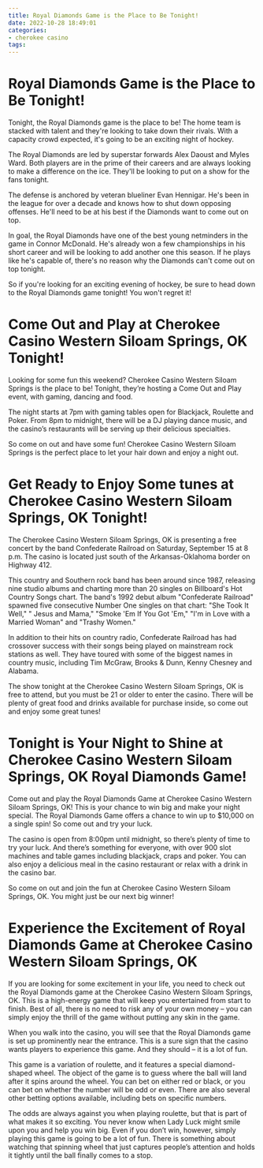 ```yaml
---
title: Royal Diamonds Game is the Place to Be Tonight!
date: 2022-10-28 18:49:01
categories:
- cherokee casino
tags:
---
```



#  Royal Diamonds Game is the Place to Be Tonight!

Tonight, the Royal Diamonds game is the place to be! The home team is stacked with talent and they're looking to take down their rivals. With a capacity crowd expected, it's going to be an exciting night of hockey.

The Royal Diamonds are led by superstar forwards Alex Daoust and Myles Ward. Both players are in the prime of their careers and are always looking to make a difference on the ice. They'll be looking to put on a show for the fans tonight.

The defense is anchored by veteran blueliner Evan Hennigar. He's been in the league for over a decade and knows how to shut down opposing offenses. He'll need to be at his best if the Diamonds want to come out on top.

In goal, the Royal Diamonds have one of the best young netminders in the game in Connor McDonald. He's already won a few championships in his short career and will be looking to add another one this season. If he plays like he's capable of, there's no reason why the Diamonds can't come out on top tonight.

So if you're looking for an exciting evening of hockey, be sure to head down to the Royal Diamonds game tonight! You won't regret it!

#  Come Out and Play at Cherokee Casino Western Siloam Springs, OK Tonight!

Looking for some fun this weekend? Cherokee Casino Western Siloam Springs is the place to be! Tonight, they’re hosting a Come Out and Play event, with gaming, dancing and food.

The night starts at 7pm with gaming tables open for Blackjack, Roulette and Poker. From 8pm to midnight, there will be a DJ playing dance music, and the casino’s restaurants will be serving up their delicious specialties.

So come on out and have some fun! Cherokee Casino Western Siloam Springs is the perfect place to let your hair down and enjoy a night out.

#  Get Ready to Enjoy Some tunes at Cherokee Casino Western Siloam Springs, OK Tonight!

The Cherokee Casino Western Siloam Springs, OK is presenting a free concert by the band Confederate Railroad on Saturday, September 15 at 8 p.m. The casino is located just south of the Arkansas-Oklahoma border on Highway 412.

This country and Southern rock band has been around since 1987, releasing nine studio albums and charting more than 20 singles on Billboard's Hot Country Songs chart. The band's 1992 debut album "Confederate Railroad" spawned five consecutive Number One singles on that chart: "She Took It Well," " Jesus and Mama," "Smoke 'Em If You Got 'Em," "I'm in Love with a Married Woman" and "Trashy Women."

In addition to their hits on country radio, Confederate Railroad has had crossover success with their songs being played on mainstream rock stations as well. They have toured with some of the biggest names in country music, including Tim McGraw, Brooks & Dunn, Kenny Chesney and Alabama.

The show tonight at the Cherokee Casino Western Siloam Springs, OK is free to attend, but you must be 21 or older to enter the casino. There will be plenty of great food and drinks available for purchase inside, so come out and enjoy some great tunes!

#  Tonight is Your Night to Shine at Cherokee Casino Western Siloam Springs, OK Royal Diamonds Game!

Come out and play the Royal Diamonds Game at Cherokee Casino Western Siloam Springs, OK! This is your chance to win big and make your night special. The Royal Diamonds Game offers a chance to win up to $10,000 on a single spin! So come out and try your luck.

The casino is open from 8:00pm until midnight, so there’s plenty of time to try your luck. And there’s something for everyone, with over 900 slot machines and table games including blackjack, craps and poker. You can also enjoy a delicious meal in the casino restaurant or relax with a drink in the casino bar.

So come on out and join the fun at Cherokee Casino Western Siloam Springs, OK. You might just be our next big winner!

#  Experience the Excitement of Royal Diamonds Game at Cherokee Casino Western Siloam Springs, OK

If you are looking for some excitement in your life, you need to check out the Royal Diamonds game at the Cherokee Casino Western Siloam Springs, OK. This is a high-energy game that will keep you entertained from start to finish. Best of all, there is no need to risk any of your own money – you can simply enjoy the thrill of the game without putting any skin in the game.

When you walk into the casino, you will see that the Royal Diamonds game is set up prominently near the entrance. This is a sure sign that the casino wants players to experience this game. And they should – it is a lot of fun.

This game is a variation of roulette, and it features a special diamond-shaped wheel. The object of the game is to guess where the ball will land after it spins around the wheel. You can bet on either red or black, or you can bet on whether the number will be odd or even. There are also several other betting options available, including bets on specific numbers.

The odds are always against you when playing roulette, but that is part of what makes it so exciting. You never know when Lady Luck might smile upon you and help you win big. Even if you don’t win, however, simply playing this game is going to be a lot of fun. There is something about watching that spinning wheel that just captures people’s attention and holds it tightly until the ball finally comes to a stop.